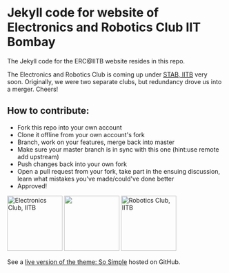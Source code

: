 # Jekyll code for website of Electronics and Robotics Club IIT Bombay
The Jekyll code for the ERC@IITB website resides in this repo.

The Electronics and Robotics Club is coming up under [STAB, IITB](https://stab-iitb.org/) very soon.
Originally, we were two separate clubs, but redundancy drove us into a merger. Cheers! 

## How to contribute:

* Fork this repo into your own account
* Clone it offline from your own account's fork
* Branch, work on your features, merge back into master
* Make sure your master branch is in sync with this one (hint:use remote add upstream)
* Push changes back into your own fork
* Open a pull request from your fork, take part in the ensuing discussion, learn what mistakes you've made/could've done better
* Approved!

<img src="https://stab-iitb.org/electronics-club/assets/ico/logo.png" width="128" height="128" alt="Electronics Club, IITB"> <img src="http://www.clipartbest.com/cliparts/9Tp/6qL/9Tp6qLzrc.png" width="128" height="128"> <img src="https://stab-iitb.org/robotics-club/images/header_image.png" width="128" height="128" alt="Robotics Club, IITB">

See a [live version of the theme: So Simple](http://mmistakes.github.io/so-simple-theme/) hosted on GitHub.
